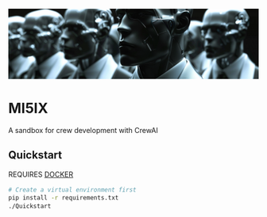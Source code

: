 ![agents](docs/agents.png)

# MI5IX

A sandbox for crew development with CrewAI

## Quickstart

REQUIRES [DOCKER](https://www.docker.com)

```bash
# Create a virtual environment first
pip install -r requirements.txt
./Quickstart
```
